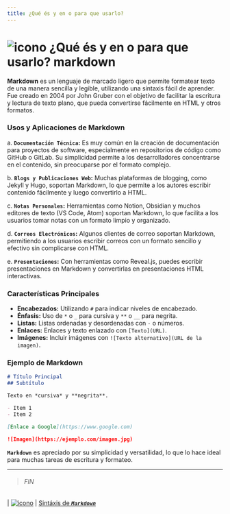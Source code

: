 ```yaml
---
title: ¿Qué és y en o para que usarlo?
---
```


# ![icono](./images/iconitodocumento.jpg)  ¿Qué és y en o para que usarlo? **markdown**

**Markdown** es un lenguaje de marcado ligero que permite formatear texto de una manera sencilla y legible, utilizando una sintaxis fácil de aprender. Fue creado en 2004 por John Gruber con el objetivo de facilitar la escritura y lectura de texto plano, que pueda convertirse fácilmente en HTML y otros formatos.

### Usos y Aplicaciones de Markdown

a. **`Documentación Técnica`:** Es muy común en la creación de documentación para proyectos de software, especialmente en repositorios de código como GitHub o GitLab. Su simplicidad permite a los desarrolladores concentrarse en el contenido, sin preocuparse por el formato complejo.

b. **`Blogs y Publicaciones Web`:** Muchas plataformas de blogging, como Jekyll y Hugo, soportan Markdown, lo que permite a los autores escribir contenido fácilmente y luego convertirlo a HTML.

c. **`Notas Personales`:** Herramientas como Notion, Obsidian y muchos editores de texto (VS Code, Atom) soportan Markdown, lo que facilita a los usuarios tomar notas con un formato limpio y organizado.

d. **`Correos Electrónicos`:** Algunos clientes de correo soportan Markdown, permitiendo a los usuarios escribir correos con un formato sencillo y efectivo sin complicarse con HTML.

e. **`Presentaciones`:** Con herramientas como Reveal.js, puedes escribir presentaciones en Markdown y convertirlas en presentaciones HTML interactivas.

### Características Principales

- **Encabezados:** Utilizando `#` para indicar niveles de encabezado.
- **Énfasis:** Uso de `*` o `_` para cursiva y `**` o `__` para negrita.
- **Listas:** Listas ordenadas y desordenadas con `-` o números.
- **Enlaces:** Enlaces y texto enlazado con `[Texto](URL)`.
- **Imágenes:** Incluir imágenes con `![Texto alternativo](URL de la imagen)`.

### Ejemplo de Markdown

```markdown
# Título Principal
## Subtítulo

Texto en *cursiva* y **negrita**.

- Item 1
- Item 2

[Enlace a Google](https://www.google.com)

![Imagen](https://ejemplo.com/imagen.jpg)
```

**`Markdown`** es apreciado por su simplicidad y versatilidad, lo que lo hace ideal para muchas tareas de escritura y formateo.

---

> ###### FIN

| [![icono](./images/logodocument.jpeg)](MD/BLOG.md) | [Sintáxis de _**`Markdown`**_](MD/Sintaxis.md) 
